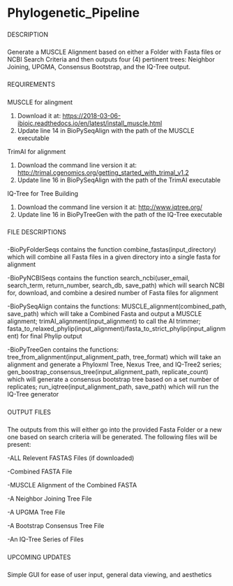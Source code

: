 # Phylogenetic_Pipeline
#####
DESCRIPTION
#####

Generate a MUSCLE Alignment based on either a Folder with Fasta files or NCBI Search Criteria and then outputs four (4) pertinent trees: Neighbor Joining, UPGMA, Consensus Bootstrap, and the IQ-Tree output.


#####
REQUIREMENTS
#####

MUSCLE for alingment
1) Download it at: https://2018-03-06-ibioic.readthedocs.io/en/latest/install_muscle.html
2) Update line 14 in BioPySeqAlign with the path of the MUSCLE executable

TrimAI for alignment
1) Download the command line version it at: http://trimal.cgenomics.org/getting_started_with_trimal_v1.2
2) Update line 16 in BioPySeqAlign with the path of the TrimAI executable

IQ-Tree for Tree Building
1) Download the command line version it at: http://www.iqtree.org/
2) Update line 16 in BioPyTreeGen with the path of the IQ-Tree executable


#####
FILE DESCRIPTIONS
#####

-BioPyFolderSeqs contains the function combine_fastas(input_directory) which will combine all Fasta files in a given directory into a single fasta for alignment

-BioPyNCBISeqs contains the function search_ncbi(user_email, search_term, return_number, search_db, save_path) which will search NCBI for, download, and combine a desired number of Fasta files for alignment

-BioPySeqAlign contains the functions:
MUSCLE_alignment(combined_path, save_path) which will take a Combined Fasta and output a MUSCLE alignment;
trimAI_alignment(input_alignment) to call the AI trimmer;
fasta_to_relaxed_phylip(input_alignment)/fasta_to_strict_phylip(input_alignment) for final Phylip output

-BioPyTreeGen contains the functions:
tree_from_alignment(input_alignment_path, tree_format) which will take an alignment and generate a Phyloxml Tree, Nexus Tree, and IQ-Tree2 series;
gen_boostrap_consensus_tree(input_alignment_path, replicate_count) which will generate a consensus bootstrap tree based on a set number of replicates;
run_iqtree(input_alignment_path, save_path) which will run the IQ-Tree generator


#####
OUTPUT FILES
#####

The outputs from this will either go into the provided Fasta Folder or a new one based on search criteria will be generated.
The following files will be present:

-ALL Relevent FASTAS Files (if downloaded)

-Combined FASTA File

-MUSCLE Alignment of the Combined FASTA

-A Neighbor Joining Tree File

-A UPGMA Tree File

-A Bootstrap Consensus Tree File

-An IQ-Tree Series of Files


#####
UPCOMING UPDATES
#####

Simple GUI for ease of user input, general data viewing, and aesthetics
